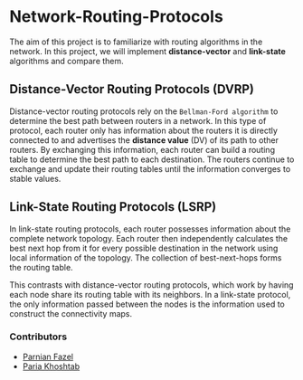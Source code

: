 # Network-Routing-Protocols
The aim of this project is to familiarize with routing algorithms in the network. In this project, we will implement **distance-vector** and **link-state** algorithms and compare them.


## Distance-Vector Routing Protocols (DVRP)
Distance-vector routing protocols rely on the `Bellman-Ford algorithm` to determine the best path between routers in a network. In this type of protocol, each router only has information about the routers it is directly connected to and advertises the **distance value** (DV) of its path to other routers. By exchanging this information, each router can build a routing table to determine the best path to each destination. The routers continue to exchange and update their routing tables until the information converges to stable values.


## Link-State Routing Protocols (LSRP)
In link-state routing protocols, each router possesses information about the complete network topology. Each router then independently calculates the best next hop from it for every possible destination in the network using local information of the topology. The collection of best-next-hops forms the routing table.

This contrasts with distance-vector routing protocols, which work by having each node share its routing table with its neighbors. In a link-state protocol, the only information passed between the nodes is the information used to construct the connectivity maps. 


### Contributors
* [Parnian Fazel](https://github.com/parnianf/)
* [Paria Khoshtab](https://github.com/Theparia/)
